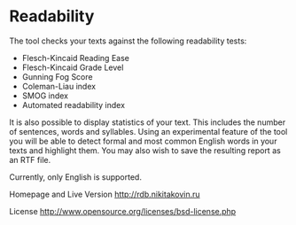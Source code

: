 Readability
===========
The tool checks your texts against the following readability tests:
    
* Flesch-Kincaid Reading Ease
* Flesch-Kincaid Grade Level
* Gunning Fog Score
* Coleman-Liau index
* SMOG index
* Automated readability index


It is also possible to display statistics of your text. This includes the number of sentences, words and syllables. Using an experimental feature of the tool you will be able to detect formal and most common English words in your texts and highlight them. You may also wish to save the resulting report as an RTF file.

Currently, only English is supported.
    
Homepage and Live Version
    http://rdb.nikitakovin.ru

License
    http://www.opensource.org/licenses/bsd-license.php
